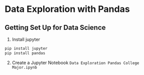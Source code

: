 # Data Exploration with Pandas

## Getting Set Up for Data Science

1. Install jupyter

```bash
pip install jupyter
pip install pandas
```

2. Create a Jupyter Notebook `Data Exploration Pandas College Major.ipynb`
